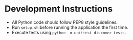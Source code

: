 # Development Instructions

- All Python code should follow PEP8 style guidelines.
- Run `setup.sh` before running the application the first time.
- Execute tests using `python -m unittest discover tests`.
